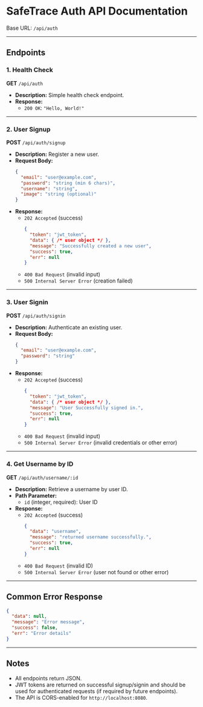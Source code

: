 # SafeTrace Auth API Documentation

Base URL: `/api/auth`

---

## Endpoints

### 1. Health Check

**GET** `/api/auth`

- **Description:** Simple health check endpoint.
- **Response:**
  - `200 OK`: `"Hello, World!"`

---

### 2. User Signup

**POST** `/api/auth/signup`

- **Description:** Register a new user.
- **Request Body:**
  ```json
  {
    "email": "user@example.com",
    "password": "string (min 6 chars)",
    "username": "string",
    "image": "string (optional)"
  }
  ```
- **Response:**
  - `202 Accepted` (success)
    ```json
    {
      "token": "jwt_token",
      "data": { /* user object */ },
      "message": "Successfully created a new user",
      "success": true,
      "err": null
    }
    ```
  - `400 Bad Request` (invalid input)
  - `500 Internal Server Error` (creation failed)

---

### 3. User Signin

**POST** `/api/auth/signin`

- **Description:** Authenticate an existing user.
- **Request Body:**
  ```json
  {
    "email": "user@example.com",
    "password": "string"
  }
  ```
- **Response:**
  - `202 Accepted` (success)
    ```json
    {
      "token": "jwt_token",
      "data": { /* user object */ },
      "message": "User Successfully signed in.",
      "success": true,
      "err": null
    }
    ```
  - `400 Bad Request` (invalid input)
  - `500 Internal Server Error` (invalid credentials or other error)

---

### 4. Get Username by ID

**GET** `/api/auth/username/:id`

- **Description:** Retrieve a username by user ID.
- **Path Parameter:**
  - `id` (integer, required): User ID
- **Response:**
  - `202 Accepted` (success)
    ```json
    {
      "data": "username",
      "message": "returned username successfully.",
      "success": true,
      "err": null
    }
    ```
  - `400 Bad Request` (invalid ID)
  - `500 Internal Server Error` (user not found or other error)

---

## Common Error Response

```json
{
  "data": null,
  "message": "Error message",
  "success": false,
  "err": "Error details"
}
```

---

## Notes

- All endpoints return JSON.
- JWT tokens are returned on successful signup/signin and should be used for authenticated requests (if required by future endpoints).
- The API is CORS-enabled for `http://localhost:8080`. 